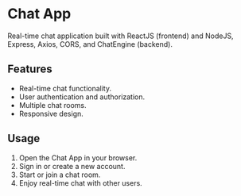 # Chat App

Real-time chat application built with ReactJS (frontend) and NodeJS, Express, Axios, CORS, and ChatEngine (backend).

## Features

- Real-time chat functionality.
- User authentication and authorization.
- Multiple chat rooms.
- Responsive design.

## Usage

1. Open the Chat App in your browser.
2. Sign in or create a new account.
3. Start or join a chat room.
4. Enjoy real-time chat with other users.
